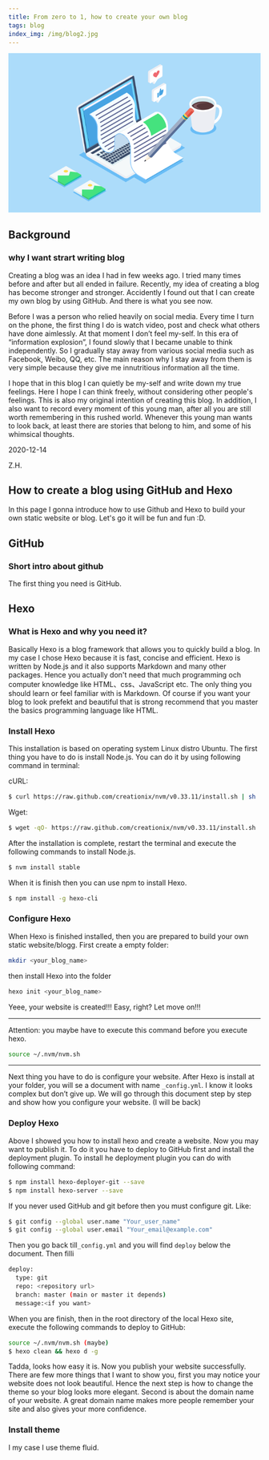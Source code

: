 ```yaml
---
title: From zero to 1, how to create your own blog
tags: blog
index_img: /img/blog2.jpg
---
```

![](/img/blog2.jpg)
## Background
### why I want strart writing blog
Creating a blog was an idea I had in few weeks ago. I tried many times before and after but all ended in failure. Recently, my idea of creating a blog has become stronger and stronger. Accidently I found out that I can create my own blog by using GitHub. And there is what you see now.

Before I was a person who relied heavily on social media. Every time I turn on the phone, the first thing I do is watch video,  post and check what others have done aimlessly. At that moment I don’t feel my-self. In this era of “information explosion”, I found slowly that I became unable to think independently. So I gradually stay away from various social media such as Facebook, Weibo, QQ, etc. The main reason why I stay away from them is very simple because they give me innutritious information all the time.

I hope that in this blog I can quietly be my-self and write down my true feelings. Here I hope I can think freely, without considering other people's feelings. This is also my original intention of creating this blog. In addition, I also want to record every moment of this young man, after all you are still worth remembering in this rushed world. Whenever this young man wants to look back, at least there are stories that belong to him, and some of his whimsical thoughts.

  2020-12-14

  Z.H.



## How to create a blog using GitHub and Hexo
In this page I gonna introduce how to use Github and Hexo to build your own static website or blog. Let's go it will be fun and fun :D.
## GitHub
### Short intro about github
The first thing you need is GitHub.


## Hexo
### What is Hexo and why you need it?
Basically Hexo is a blog framework that allows you to quickly build a blog. In my case I chose Hexo because it is fast, concise and efficient. Hexo is written by Node.js and it also supports Markdown and many other packages. Hence you actually don't need that much programming och computer knowledge like HTML、css、JavaScript etc. The only thing you should learn or feel familiar with is Markdown. Of course if you want your blog to look prefekt and beautiful that is strong recommend that you master the basics programming language like HTML.
### Install Hexo
This installation is based on operating system Linux distro Ubuntu. The first thing you have to do is install Node.js. You can do it by using following command in terminal:

cURL:
``` bash
$ curl https://raw.github.com/creationix/nvm/v0.33.11/install.sh | sh
```
Wget:
``` bash
$ wget -qO- https://raw.github.com/creationix/nvm/v0.33.11/install.sh | sh
```
After the installation is complete, restart the terminal and execute the following commands to install Node.js.
``` bash
$ nvm install stable
```
When it is finish then you can use npm to install Hexo.
``` bash
$ npm install -g hexo-cli
```
### Configure Hexo
When Hexo is finished installed, then you are prepared to build your own static website/blogg.
First create a empty folder:
``` bash
mkdir <your_blog_name>
```
then install Hexo into the folder
```bash
hexo init <your_blog_name>
```
Yeee, your website is created!!! Easy, right? Let move on!!!
____
Attention: you maybe have to execute this command before you execute hexo.
```bash
source ~/.nvm/nvm.sh
```
____
Next thing you have to do is configure your website. After Hexo is install at your folder, you will se a document with name ```_config.yml```. I know it looks complex but don’t give up. We will go through this document step by step and show how you configure your website. (I will be back)

### Deploy Hexo
Above I showed you how to install hexo and create a website. Now you may want to publish it. To do it you have to deploy to GitHub first and install the deployment plugin. To install he deployment plugin you can do with following command:
```bash
$ npm install hexo-deployer-git --save
$ npm install hexo-server --save
```
If you never used GitHub and git before then you must configure git. Like:
```bash
$ git config --global user.name "Your_user_name"
$ git config --global user.email "Your_email@example.com"
```

Then you go back till```_config.yml``` and you will find ```deploy``` below the document. Then filli
```bash
deploy:
  type: git
  repo: <repository url>
  branch: master (main or master it depends)
  message:<if you want>
```
When you are finish, then in the root directory of the local Hexo site, execute the following commands to deploy to GitHub:
```bash
source ~/.nvm/nvm.sh (maybe)
$ hexo clean && hexo d -g
```
Tadda, looks how easy it is. Now you publish your website successfully. There are few more things that I want to show you, first you may notice your website does not look beautiful. Hence the next step is how to change the theme so your blog looks more elegant. Second is about the domain name of your website. A great domain name makes more people remember your site and also gives your more confidence.
### Install theme
I my case I use theme fluid.
